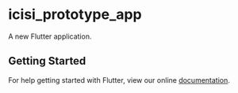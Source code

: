 # icisi_prototype_app

A new Flutter application.

## Getting Started

For help getting started with Flutter, view our online
[documentation](https://flutter.io/).
